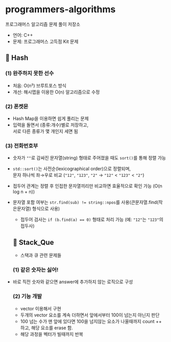 # programmers-algorithms
프로그래머스 알고리즘 문제 풀이 저장소

- 언어: C++
- 문제: 프로그래머스 고득점 Kit 문제

## 📁 Hash

### (1) 완주하지 못한 선수
- 처음: O(n²) 브루트포스 방식  
- 개선: 해시맵을 이용한 O(n) 알고리즘으로 수정

### (2) 폰켓몬
- Hash Map을 이용하면 쉽게 풀리는 문제  
- 입력을 돌면서 (종류:개수)별로 저장하고,  
  서로 다른 종류가 몇 개인지 세면 됨

### (3) 전화번호부
- 숫자가 `""`로 감싸진 문자열(string) 형태로 주어졌을 때도 `sort()`를 통해 정렬 가능  
- `std::sort()`는 사전순(lexicographical order)으로 정렬되며,  
  문자 하나씩 좌→우로 비교 (`"12"`, `"123"`, `"2"` → `"12"` < `"123"` < `"2"`)
- 접두어 관계는 정렬 후 인접한 문자열끼리만 비교하면 효율적으로 확인 가능 (O(n log n + n))
- 문자열 포함 여부는 `str.find(sub) != string::npos`를 사용(큰문자열.find(작은문자열) 형식으로 사용)
  - 접두어 검사는 `if (b.find(a) == 0)` 형태로 처리 가능 (예: `"12"`는 `"123"`의 접두사)

  ## 📁 Stack_Que
  - 스택과 큐 관련 문제들

  ### (1) 같은 숫자는 싫어!
- 바로 직전 숫자와 같으면 answer에 추가하지 않는 로직으로 구성

  ### (2) 기능 개발 
  - vector 이용해서 구현
  - 두개의 vector 요소를 계속 더하면서 앞에서부터 100이 넘는지 아닌지 판단
  - 100 넘는 수가 맨 앞에 있다면 100을 넘지않는 요소가 나올때까지 count ++ 하고, 해당 요소를 erase 함.
  - 해당 과정을 벡터가 빌때까지 반복
